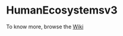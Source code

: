 # HumanEcosystemsv3

To know more, browse the [Wiki](https://github.com/xdxdVSxdxd/HumanEcosystemsv3/wiki)
